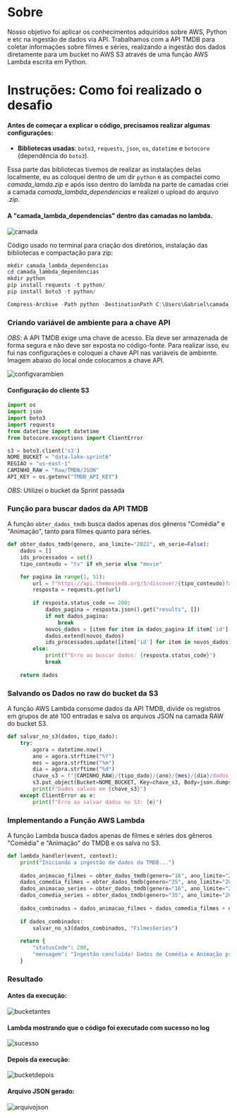 # Sobre

Nosso objetivo foi aplicar os conhecimentos adquiridos sobre AWS, Python e etc na ingestão de dados via API. Trabalhamos com a API TMDB para coletar informações sobre filmes e séries, realizando a ingestão dos dados diretamente para um bucket no AWS S3 através de uma função AWS Lambda escrita em Python.

# Instruções: Como foi realizado o desafio

#### Antes de começar a explicar o código, precisamos realizar algumas configurações:

- **Bibliotecas usadas**: `boto3`, `requests`, `json`, `os`, `datetime` e `botocore` (dependência do `boto3`).

Essa parte das bibliotecas tivemos de realizar as instalações delas localmente, eu as coloquei dentro de um dir `python` e as compactei como *camada_lamda.zip* e após isso dentro do lambda na parte de camadas criei a camada *camada_lambda_dependencias* e realizei o upload do arquivo *.zip*.

#### A "camada_lambda_dependencias" dentro das camadas no lambda.
![camada](../Evidencias/evidenciadesafio/camadacriadanascamadas.png)

Código usado no terminal para criação dos diretórios, instalação das bibliotecas e compactação para zip:

``` powershell
mkdir camada_lambda_dependencias
cd camada_lambda_dependencias
mkdir python
pip install requests -t python/
pip install boto3 -t python/

Compress-Archive -Path python -DestinationPath C:\Users\Gabriel\camada_lambda_dependencias.zip
```

### Criando variável de ambiente para a chave API

*OBS*: A API TMDB exige uma chave de acesso. Ela deve ser armazenada de forma segura e não deve ser exposta no código-fonte. Para realizar isso, eu fui nas configurações e coloquei a chave API nas variáveis de ambiente. Imagem abaixo do local onde colocamos a chave API.

![configvarambien](../Evidencias/evidenciadesafio/variaveldemabienet.png)

#### Configuração do cliente S3

```python
import os
import json
import boto3
import requests
from datetime import datetime
from botocore.exceptions import ClientError

s3 = boto3.client('s3')
NOME_BUCKET = "data-lake-sprint6"
REGIAO = "us-east-1"
CAMINHO_RAW = "Raw/TMDB/JSON"
API_KEY = os.getenv("TMDB_API_KEY")  
```

*OBS*: Utilizei o bucket da Sprint passada

### Função para buscar dados da API TMDB

A função `obter_dados_tmdb` busca dados apenas dos gêneros "Comédia" e "Animação", tanto para filmes quanto para séries.

```python
def obter_dados_tmdb(genero, ano_limite="2022", eh_serie=False):
    dados = []
    ids_processados = set()
    tipo_conteudo = "tv" if eh_serie else "movie"

    for pagina in range(1, 51):
        url = f"https://api.themoviedb.org/3/discover/{tipo_conteudo}?api_key={API_KEY}&language=pt-BR&with_genres={genero}&page={pagina}&sort_by=popularity.desc&primary_release_year={ano_limite}"
        resposta = requests.get(url)
        
        if resposta.status_code == 200:
            dados_pagina = resposta.json().get("results", [])
            if not dados_pagina:
                break
            novos_dados = [item for item in dados_pagina if item['id'] not in ids_processados]
            dados.extend(novos_dados)
            ids_processados.update([item['id'] for item in novos_dados])
        else:
            print(f"Erro ao buscar dados: {resposta.status_code}")
            break
    
    return dados
```

### Salvando os Dados no raw do bucket da S3

A função AWS Lambda consome dados da API TMDB, divide os registros em grupos de até 100 entradas e salva os arquivos JSON na camada RAW do bucket S3.

```python
def salvar_no_s3(dados, tipo_dado):
    try:
        agora = datetime.now()
        ano = agora.strftime("%Y")
        mes = agora.strftime("%m")
        dia = agora.strftime("%d")
        chave_s3 = f"{CAMINHO_RAW}/{tipo_dado}/{ano}/{mes}/{dia}/dados.json"
        s3.put_object(Bucket=NOME_BUCKET, Key=chave_s3, Body=json.dumps(dados))
        print(f"Dados salvos em {chave_s3}")
    except ClientError as e:
        print(f"Erro ao salvar dados no S3: {e}")
```

### Implementando a Função AWS Lambda

A função Lambda busca dados apenas de filmes e séries dos gêneros "Comédia" e "Animação" do TMDB e os salva no S3.

```python
def lambda_handler(event, context):
    print("Iniciando a ingestão de dados da TMDB...")
    
    dados_animacao_filmes = obter_dados_tmdb(genero="16", ano_limite="2022", eh_serie=False)
    dados_comedia_filmes = obter_dados_tmdb(genero="35", ano_limite="2022", eh_serie=False)
    dados_animacao_series = obter_dados_tmdb(genero="16", ano_limite="2022", eh_serie=True)
    dados_comedia_series = obter_dados_tmdb(genero="35", ano_limite="2022", eh_serie=True)
    
    dados_combinados = dados_animacao_filmes + dados_comedia_filmes + dados_animacao_series + dados_comedia_series
    
    if dados_combinados:
        salvar_no_s3(dados_combinados, "FilmesSeries")
    
    return {
        "statusCode": 200,
        "mensagem": "Ingestão concluída! Dados de Comédia e Animação processados."
    }
```

### Resultado

#### Antes da execução:
![bucketantes](../Evidencias/evidenciadesafio/bucketantesdaexec.png)

#### Lambda mostrando que o código foi executado com sucesso no log
![sucesso](../Evidencias/evidenciadesafio/executadocmsucesso.png)

#### Depois da execução:
![bucketdepois](../Evidencias/evidenciadesafio/s3posexece1.png)

#### Arquivo JSON gerado:
![arquivojson](../Evidencias/evidenciadesafio/arquivojson.png)

